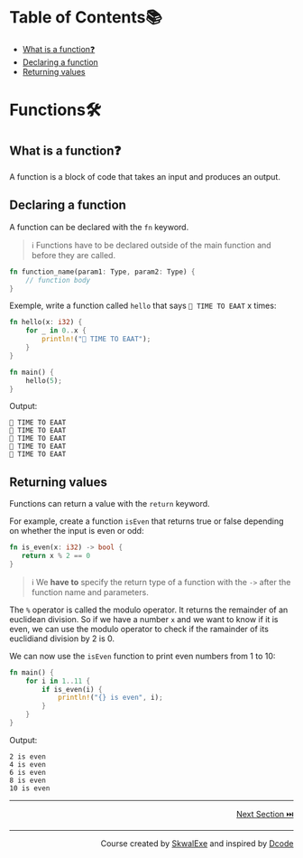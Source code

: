 # Table of Contents📚
- [What is a function❓](#what-is-a-function)
- [Declaring a function](#declaring-a-function)
- [Returning values](#returning-values)

# Functions🛠️
## What is a function❓
A function is a block of code that takes an input and produces an output.
## Declaring a function
A function can be declared with the `fn` keyword.
> ℹ️ Functions have to be declared outside of the main function and before they are called.
```rust
fn function_name(param1: Type, param2: Type) {
    // function body
}
```

Exemple, write a function called `hello` that says `🔔 TIME TO EAAT` x times:
```rust
fn hello(x: i32) {
    for _ in 0..x {
        println!("🔔 TIME TO EAAT");
    }
}

fn main() {
    hello(5);
}
```
Output:
```
🔔 TIME TO EAAT
🔔 TIME TO EAAT
🔔 TIME TO EAAT
🔔 TIME TO EAAT
🔔 TIME TO EAAT
```

## Returning values
Functions can return a value with the `return` keyword.

For example, create a function `isEven` that returns true or false depending on whether the input is even or odd:
```rust
fn is_even(x: i32) -> bool {
   return x % 2 == 0
}
```
> ℹ️ We **have to** specify the return type of a function with the `->`  after the function name and parameters.

The `%` operator is called the modulo operator. It returns the remainder of an euclidean division.
So if we have a number `x` and we want to know if it is even, we can use the modulo operator to check if the ramainder of its euclidiand division by 2 is 0.

We can now use the `isEven` function to print even numbers from 1 to 10:
```rust
fn main() {
    for i in 1..11 {
        if is_even(i) {
            println!("{} is even", i);
        }
    }
}
```
Output:
```
2 is even
4 is even
6 is even
8 is even
10 is even
```

---

<p align="right"><a href="../code-blocks">Next Section ⏭️</a></p>


---

<p align="right">Course created by <a href="https://github.com/SkwalExe/" target="_blank">SkwalExe</a> and inspired by <a href="https://www.youtube.com/watch?v=vOMJlQ5B-M0&list=PLVvjrrRCBy2JSHf9tGxGKJ-bYAN_uDCUL" target="_blank">Dcode</a></p>